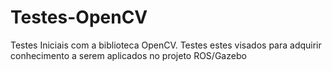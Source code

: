 # Testes-OpenCV
Testes Iniciais com a biblioteca OpenCV. Testes estes visados para adquirir conhecimento a serem aplicados no projeto ROS/Gazebo

